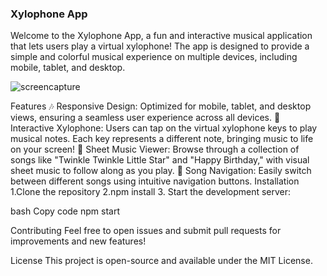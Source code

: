 ### Xylophone App
Welcome to the Xylophone App, a fun and interactive musical application that lets users play a virtual xylophone! The app is designed to provide a simple and colorful musical experience on multiple devices, including mobile, tablet, and desktop.

![screencapture](https://github.com/user-attachments/assets/2bd80d08-ccdd-46c8-b59b-711911efc836)

Features
🎶 Responsive Design: Optimized for mobile, tablet, and desktop views, ensuring a seamless user experience across all devices.
🎹 Interactive Xylophone: Users can tap on the virtual xylophone keys to play musical notes. Each key represents a different note, bringing music to life on your screen!
🎼 Sheet Music Viewer: Browse through a collection of songs like "Twinkle Twinkle Little Star" and "Happy Birthday," with visual sheet music to follow along as you play.
🔄 Song Navigation: Easily switch between different songs using intuitive navigation buttons.
Installation
1.Clone the repository
2.npm install
3. Start the development server:

bash
Copy code
npm start

Contributing
Feel free to open issues and submit pull requests for improvements and new features!

License
This project is open-source and available under the MIT License.
